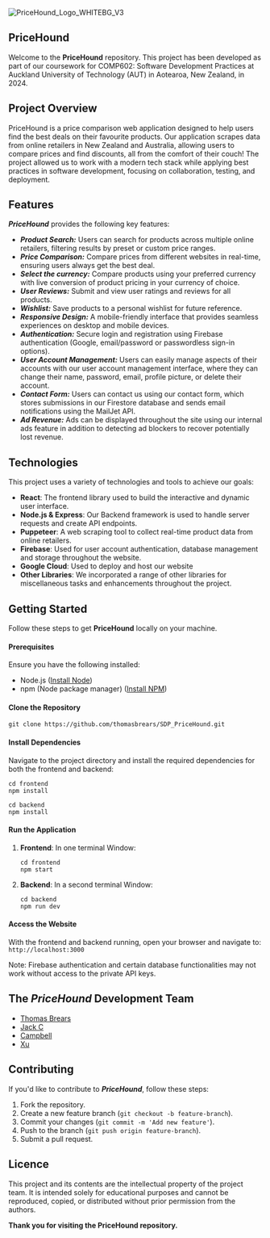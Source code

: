 ![PriceHound_Logo_WHITEBG_V3](https://github.com/user-attachments/assets/75ba909d-8c00-4f63-8068-897120534420)

## PriceHound
Welcome to the **PriceHound** repository. This project has been developed as part of our coursework for COMP602: Software Development Practices at Auckland University of Technology (AUT) in Aotearoa, New Zealand, in 2024.

## Project Overview
PriceHound is a price comparison web application designed to help users find the best deals on their favourite products. Our application scrapes data from online retailers in New Zealand and Australia, allowing users to compare prices and find discounts, all from the comfort of their couch!
The project allowed us to work with a modern tech stack while applying best practices in software development, focusing on collaboration, testing, and deployment.

## Features
***PriceHound*** provides the following key features:

- ***Product Search:*** Users can search for products across multiple online retailers, filtering results by preset or custom price ranges.
- ***Price Comparison:*** Compare prices from different websites in real-time, ensuring users always get the best deal.
- ***Select the currency:*** Compare products using your preferred currency with live conversion of product pricing in your currency of choice.
- ***User Reviews:*** Submit and view user ratings and reviews for all products.
- ***Wishlist:*** Save products to a personal wishlist for future reference.
- ***Responsive Design:*** A mobile-friendly interface that provides seamless experiences on desktop and mobile devices.
- ***Authentication:*** Secure login and registration using Firebase authentication (Google, email/password or passwordless sign-in options).
- ***User Account Management:*** Users can easily manage aspects of their accounts with our user account management interface, where they can change their name, password, email, profile picture, or delete their account. 
- ***Contact Form:*** Users can contact us using our contact form, which stores submissions in our Firestore database and sends email notifications using the MailJet API.
- ***Ad Revenue:*** Ads can be displayed throughout the site using our internal ads feature in addition to detecting ad blockers to recover potentially lost revenue.

## Technologies
This project uses a variety of technologies and tools to achieve our goals:
- **React**: The frontend library used to build the interactive and dynamic user interface.
- **Node.js & Express**: Our Backend framework is used to handle server requests and create API endpoints.
- **Puppeteer**: A web scraping tool to collect real-time product data from online retailers.
- **Firebase**: Used for user account authentication, database management and storage throughout the website.
- **Google Cloud**: Used to deploy and host our website
- **Other Libraries**: We incorporated a range of other libraries for miscellaneous tasks and enhancements throughout the project.

## Getting Started
Follow these steps to get **PriceHound** locally on your machine.

#### Prerequisites
Ensure you have the following installed:
- Node.js ([Install Node](https://nodejs.org/en/download/package-manager))
- npm (Node package manager) ([Install NPM](https://docs.npmjs.com/downloading-and-installing-node-js-and-npm))

#### Clone the Repository
   ```
   git clone https://github.com/thomasbrears/SDP_PriceHound.git
   ```
#### Install Dependencies
   Navigate to the project directory and install the required dependencies for both the frontend and backend:
   ```
   cd frontend 
   npm install
   ```
   ```
   cd backend 
   npm install
   ```
   
#### Run the Application
1. **Frontend**: In one terminal Window: 
    ```
    cd frontend
    npm start
    ```

2. **Backend**: In a second terminal Window: 
    ```
    cd backend
    npm run dev
    ```
#### Access the Website
With the frontend and backend running, open your browser and navigate to: ```http://localhost:3000```

Note: Firebase authentication and certain database functionalities may not work without access to the private API keys. 

## The ***PriceHound*** Development Team
- [Thomas Brears](https://thomas.brears.xyz)
- [Jack C](https://github.com/JCCourt)
- [Campbell](https://github.com/kiwiicam)
- [Xu](https://github.com/sueyan9)

## Contributing
If you'd like to contribute to ***PriceHound***, follow these steps:
1. Fork the repository.
2. Create a new feature branch (```git checkout -b feature-branch```).
3. Commit your changes (```git commit -m 'Add new feature'```).
4. Push to the branch (```git push origin feature-branch```).
5. Submit a pull request.

## Licence
This project and its contents are the intellectual property of the project team. It is intended solely for educational purposes and cannot be reproduced, copied, or distributed without prior permission from the authors.

**Thank you for visiting the PriceHound repository.**
